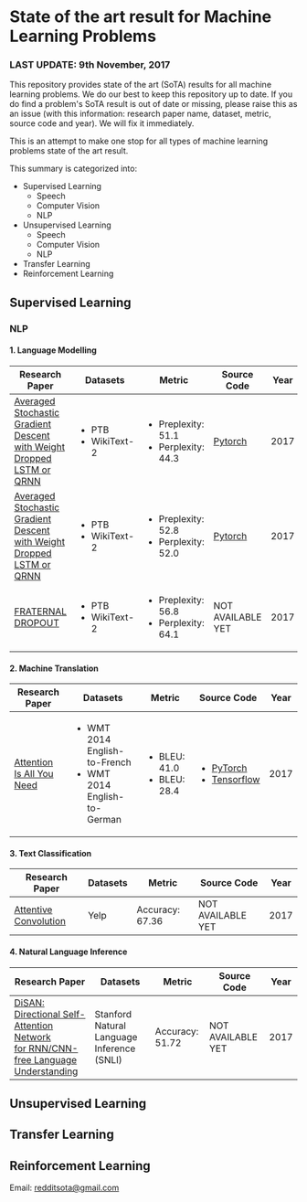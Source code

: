 # State of the art result for Machine Learning Problems

### LAST UPDATE: 9th November, 2017

This repository provides state of the art (SoTA) results for all machine learning problems. We do our best to keep this repository up to date.  If you do find a problem's SoTA result is out of date or missing, please raise this as an issue (with this information: research paper name, dataset, metric, source code and year). We will fix it immediately.

This is an attempt to make  one stop for all types of machine learning problems state of the art result.

This summary is categorized into:

- Supervised Learning
    - Speech
    - Computer Vision
    - NLP
- Unsupervised Learning
    - Speech
    - Computer Vision
    - NLP
- Transfer Learning
- Reinforcement Learning

## Supervised Learning


### NLP
#### 1. Language Modelling
Research Paper | Datasets  | Metric | Source Code | Year
------------ | ------------- | ------------ | -------------  | -------------
[Averaged Stochastic Gradient  Descent <br/> with Weight Dropped LSTM or QRNN](https://arxiv.org/pdf/1709.07432.pdf) | <ul><li> PTB </li><li> WikiText-2 </li></ul> | <ul><li> Preplexity: 51.1 </li><li> Perplexity: 44.3 </li></ul> |  [Pytorch](https://github.com/benkrause/dynamic-evaluation) | 2017
[Averaged Stochastic Gradient  Descent <br/> with Weight Dropped LSTM or QRNN](https://arxiv.org/pdf/1708.02182.pdf) | <ul><li> PTB </li><li> WikiText-2 </li></ul> | <ul><li> Preplexity: 52.8 </li><li> Perplexity: 52.0 </li></ul> |  [Pytorch](https://github.com/salesforce/awd-lstm-lm) | 2017
[FRATERNAL DROPOUT](https://arxiv.org/pdf/1711.00066.pdf) | <ul><li> PTB </li><li> WikiText-2 </li></ul> | <ul><li> Preplexity: 56.8 </li><li> Perplexity: 64.1</li></ul> |  NOT AVAILABLE YET | 2017




#### 2. Machine Translation
Research Paper | Datasets  | Metric | Source Code | Year
------------ | ------------- | ------------ | ------------- | -------------
[Attention Is All You Need](https://arxiv.org/abs/1706.03762) | <ul><li> WMT 2014 English-to-French </li><li> WMT 2014 English-to-German </li></ul> | <ul><li> BLEU: 41.0 </li><li> BLEU: 28.4</li></ul> |  <ul><li> [PyTorch](https://github.com/jadore801120/attention-is-all-you-need-pytorch) </li><li> [Tensorflow](https://github.com/tensorflow/tensor2tensor) </li></ul> | 2017

#### 3. Text Classification
Research Paper | Datasets  | Metric | Source Code | Year
------------ | ------------- | ------------ | ------------- | -------------
[Attentive Convolution](https://arxiv.org/pdf/1710.00519.pdf) | Yelp | Accuracy: 67.36 | NOT AVAILABLE YET | 2017


#### 4. Natural Language Inference
Research Paper | Datasets  | Metric | Source Code | Year
------------ | ------------- | ------------ | ------------- | -------------
[DiSAN: Directional Self-Attention Network <br /> for RNN/CNN-free Language Understanding](https://arxiv.org/pdf/1709.04696.pdf) | Stanford Natural Language Inference (SNLI) | Accuracy: 51.72 | NOT AVAILABLE YET | 2017



## Unsupervised Learning


## Transfer Learning


## Reinforcement Learning


Email: redditsota@gmail.com
